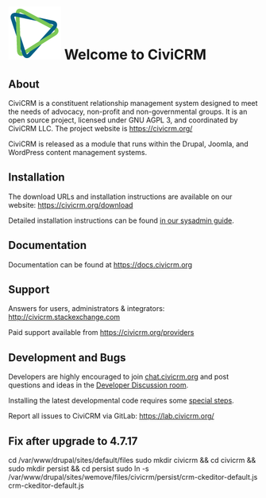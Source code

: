 ![](i/logo_lg.png) Welcome to CiviCRM
=====================================

About
-----

CiviCRM is a constituent relationship management system designed to
meet the needs of advocacy, non-profit and non-governmental groups.
It is an open source project, licensed under GNU AGPL 3, and
coordinated by CiviCRM LLC. The project website is https://civicrm.org/

CiviCRM is released as a module that runs within the Drupal, Joomla,
and WordPress content management systems.


Installation
------------

The download URLs and installation instructions are available on our website:
https://civicrm.org/download

Detailed installation instructions can be found [in our sysadmin guide](https://docs.civicrm.org/sysadmin/en/latest/).


Documentation
-------------

Documentation can be found at https://docs.civicrm.org


Support
-------

Answers for users, administrators & integrators:
http://civicrm.stackexchange.com

Paid support available from
https://civicrm.org/providers


Development and Bugs
--------------------

Developers are highly encouraged to join [chat.civicrm.org](https://chat.civicrm.org) and post
questions and ideas in the [Developer Discussion room](https://chat.civicrm.org/civicrm/channels/dev).

Installing the latest developmental code requires some [special steps](https://docs.civicrm.org/dev/en/latest/tools/git/). 

Report all issues to CiviCRM via GitLab:
https://lab.civicrm.org/


Fix after upgrade to 4.7.17
---------------------------

cd /var/www/drupal/sites/default/files
sudo mkdir civicrm && cd civicrm && sudo mkdir persist && cd persist
sudo ln -s /var/www/drupal/sites/wemove/files/civicrm/persist/crm-ckeditor-default.js crm-ckeditor-default.js

